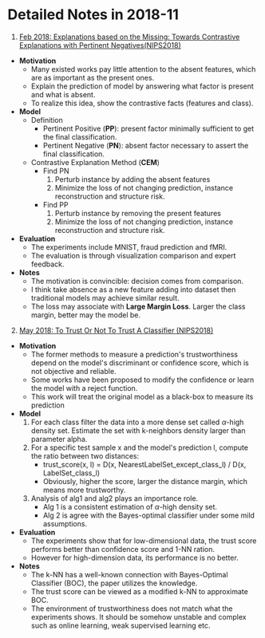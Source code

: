 # Detailed Notes in 2018-11

1. [Feb 2018: Explanations based on the Missing: Towards Contrastive Explanations with Pertinent Negatives(NIPS2018)](http://cn.arxiv.org/abs/1802.07623)

- **Motivation**
  - Many existed works pay little attention to the absent features, which are as important as the present ones.
  - Explain the prediction of model by answering what factor is present and what is absent.
  - To realize this idea, show the contrastive facts (features and class).
- **Model**
  - Definition
    - Pertinent Positive (**PP**): present factor minimally sufficient to get the final classification.
    - Pertinent Negative (**PN**): absent factor necessary to assert the final classification.
  - Contrastive Explanation Method (**CEM**)
    - Find PN
      1. Perturb instance by adding the absent features
      2. Minimize the loss of not changing prediction, instance reconstruction and structure risk.
    - Find PP
      1. Perturb instance by removing the present features
      2. Minimize the loss of not changing prediction, instance reconstruction and structure risk.
- **Evaluation**
  - The experiments include MNIST, fraud prediction and fMRI.
  - The evaluation is through visualization comparison and expert feedback.
- **Notes**
  - The motivation is convincible: decision comes from comparison.
  - I think take absence as a new feature adding into dataset then traditional models may achieve similar result.
  - The loss may associate with **Large Margin Loss**. Larger the class margin, better may the model be.

2. [May 2018: To Trust Or Not To Trust A Classifier (NIPS2018)](https://arxiv.org/abs/1805.11783)

- **Motivation**
  - The former methods to measure a prediction's trustworthiness depend on the model's discriminant or confidence score, which is not objective and reliable.
  - Some works have been proposed to modify the confidence or learn the model with a reject function.
  - This work will treat the original model as a black-box to measure its prediction
- **Model**
  1. For each class filter the data into a more dense set called $\alpha$-high density set. Estimate the set with k-neighbors density larger than parameter alpha.
  2. For a specific test sample x and the model's prediction l, compute the ratio between two distances:
     - trust_score(x, l) = D(x, NearestLabelSet_except_class_l) / D(x, LabelSet_class_l)
     - Obviously, higher the score, larger the distance margin, which means more trustworthy.
  3. Analysis of alg1 and alg2 plays an importance role.
     - Alg 1 is a consistent estimation of $\alpha$-high density set.
     - Alg 2 is agree with the Bayes-optimal classifier under some mild assumptions.
- **Evaluation**
  - The experiments show that for low-dimensional data, the trust score performs better than confidence score and 1-NN ration.
  - However for high-dimension data, its performance is no better.
- **Notes**
  - The k-NN has a well-known connection with Bayes-Optimal Classifier (BOC), the paper utilizes the knowledge.
  - The trust score can be viewed as a modified k-NN to approximate BOC.
  - The environment of trustworthiness does not match what the experiments shows. It should be somehow unstable and complex such as online learning, weak supervised learning etc.